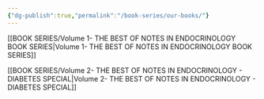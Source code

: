 ```yaml
---
{"dg-publish":true,"permalink":"/book-series/our-books/"}
---
```




[[BOOK SERIES/Volume 1- THE BEST OF NOTES IN ENDOCRINOLOGY BOOK SERIES\|Volume 1- THE BEST OF NOTES IN ENDOCRINOLOGY BOOK SERIES]]


[[BOOK SERIES/Volume 2- THE BEST OF NOTES IN ENDOCRINOLOGY - DIABETES SPECIAL\|Volume 2- THE BEST OF NOTES IN ENDOCRINOLOGY - DIABETES SPECIAL]]